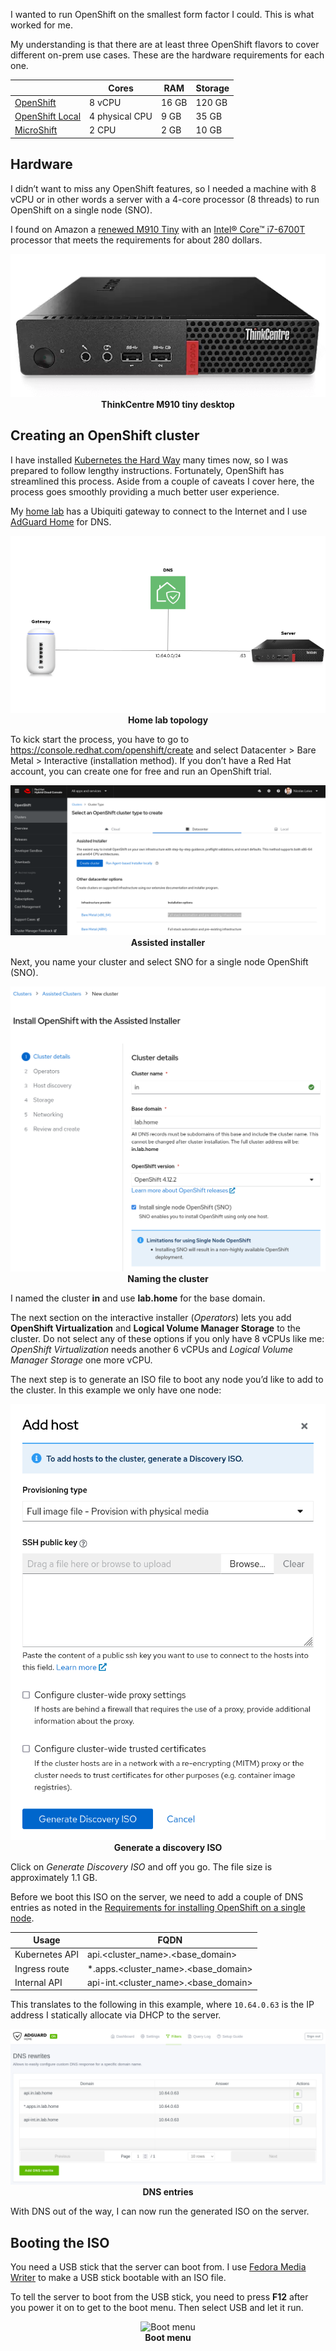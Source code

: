 I wanted to run OpenShift on the smallest form factor I could. This is what worked for me.

My understanding is that there are at least three OpenShift flavors to cover different on-prem use cases. These are the hardware requirements for each one.

| | Cores | RAM | Storage |
|----------|----------|----------|----------|
| [OpenShift](https://docs.openshift.com/container-platform/4.12/installing/installing_sno/install-sno-preparing-to-install-sno.html) | 8 vCPU | 16 GB | 120 GB |
| [OpenShift Local](https://access.redhat.com/documentation/en-us/red_hat_openshift_local/2.13/html/getting_started_guide/installation_gsg#minimum-system-requirements_gsg) | 4 physical CPU | 9 GB | 35 GB |
| [MicroShift](https://access.redhat.com/documentation/en-us/red_hat_build_of_microshift/4.12/html-single/installing/index#system-requirements-installing-microshift) | 2 CPU | 2 GB | 10 GB |

## Hardware

I didn’t want to miss any OpenShift features, so I needed a machine with 8 vCPU or in other words a server with a 4-core processor (8 threads) to run OpenShift on a single node (SNO).

I found on Amazon a [renewed M910 Tiny](https://smile.amazon.com/dp/B08MMQH98H) with an [Intel® Core™ i7-6700T](https://www.intel.com/content/www/us/en/products/sku/88200/intel-core-i76700t-processor-8m-cache-up-to-3-60-ghz/specifications.html) processor that meets the requirements for about 280 dollars.

<p align="center">
  <img title="ThinkCentre M910 tiny desktop" src="static/m910.png"><br>
  <b>ThinkCentre M910 tiny desktop</b><br>
</p>

## Creating an OpenShift cluster

I have installed [Kubernetes the Hard Way](https://github.com/nleiva/kubernetes-the-hard-way) many times now, so I was prepared to follow lengthy instructions. Fortunately, OpenShift has streamlined this process. Aside from a couple of caveats I cover here, the process goes smoothly providing a much better user experience.

My [home lab](https://github.com/nleiva/ansible-home#hw-details) has a Ubiquiti gateway to connect to the Internet and I use [AdGuard Home](https://github.com/AdguardTeam/AdguardHome#readme) for DNS.

<p align="center">
  <img title="Home lab topology" src="static/topology.png"><br>
  <b>Home lab topology</b><br>
</p>

To kick start the process, you have to go to https://console.redhat.com/openshift/create and select Datacenter > Bare Metal > Interactive (installation method). If you don’t have a Red Hat account, you can create one for free and run an OpenShift trial.

<p align="center">
  <img title="Assisted installer" src="static/installer.png"><br>
  <b>Assisted installer</b><br>
</p>

Next, you name your cluster and select SNO for a single node OpenShift (SNO).

<p align="center">
  <img title="Naming the cluster" src="static/naming.png"><br>
  <b>Naming the cluster</b><br>
</p>

I named the cluster **in** and use **lab.home** for the base domain.

The next section on the interactive installer (*Operators*) lets you add **OpenShift Virtualization** and **Logical Volume Manager Storage** to the cluster. Do not select any of these options if you only have 8 vCPUs like me: *OpenShift Virtualization* needs another 6 vCPUs and *Logical Volume Manager Storage* one more vCPU.

The next step is to generate an ISO file to boot any node you’d like to add to the cluster. In this example we only have one node:

<p align="center">
  <img title="Generate a discovery ISO" src="static/add_host.png"><br>
  <b>Generate a discovery ISO</b><br>
</p>

Click on *Generate Discovery ISO* and off you go. The file size is approximately 1.1 GB.  

Before we boot this ISO on the server, we need to add a couple of DNS entries as noted in the [Requirements for installing OpenShift on a single node](https://docs.openshift.com/container-platform/4.12/installing/installing_sno/install-sno-preparing-to-install-sno.html#install-sno-requirements-for-installing-on-a-single-node_install-sno-preparing).

| Usage | FQDN |
|----------|----------|
| Kubernetes API | api.<cluster_name>.<base_domain> |
| Ingress route | *.apps.<cluster_name>.<base_domain> |
| Internal API | api-int.<cluster_name>.<base_domain> |

This translates to the following in this example, where `10.64.0.63` is the IP address I statically allocate via DHCP to the server.

<p align="center">
  <img title="DNS entries" src="static/DNS.png"><br>
  <b>DNS entries</b><br>
</p>

With DNS out of the way, I can now run the generated ISO on the server.

## Booting the ISO

You need a USB stick that the server can boot from. I use [Fedora Media Writer](https://github.com/FedoraQt/MediaWriter#fedora-media-writer) to make a USB stick bootable with an ISO file.

To tell the server to boot from the USB stick, you need to press **F12** after you power it on to get to the boot menu. Then select USB and let it run.

<p align="center">
  <img title="Boot menu" src="static/boot_menu.png"><br>
  <b>Boot menu</b><br>
</p>
